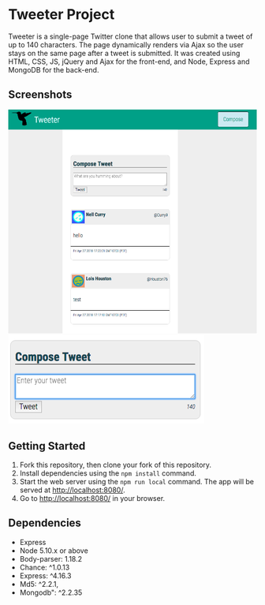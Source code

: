 # Tweeter Project

Tweeter is a single-page Twitter clone that allows user to submit a tweet of up to 140 characters.  The page dynamically renders via Ajax so the user stays on the same page after a tweet is submitted.  It was created using HTML, CSS, JS, jQuery and Ajax for the front-end, and Node, Express and MongoDB for the back-end.


## Screenshots

!['Screenshots of main page'](https://github.com/MachoDhogo/Tweeter-Project/blob/cf71f28b24fde9a6535e47c38ca123551f716b08/docs/TweeterMainScreen.png?raw=true)
!['Screenshot of tweet box'](https://github.com/MachoDhogo/Tweeter-Project/blob/cf71f28b24fde9a6535e47c38ca123551f716b08/docs/Tweet-box.png?raw=true)



## Getting Started

1. Fork this repository, then clone your fork of this repository.
2. Install dependencies using the `npm install` command.
3. Start the web server using the `npm run local` command. The app will be served at <http://localhost:8080/>.
4. Go to <http://localhost:8080/> in your browser.

## Dependencies

- Express
- Node 5.10.x or above
- Body-parser: 1.18.2
- Chance: ^1.0.13
- Express: ^4.16.3
- Md5: ^2.2.1,
- Mongodb": ^2.2.35

